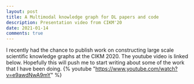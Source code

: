 ```yaml
---
layout: post
title: A Multimodal knowledge graph for DL papers and code
description: Presentation video from CIKM'20
date: 2021-01-14
comments: true
---
```

I recently had the chance to publish work on constructing large scale scientific knowledge graphs at the CIKM 2020. The youtube video is linked below. Hopefully this will push me
to start writing about some of the work that I have been doing.
{% youtube "https://www.youtube.com/watch?v=e9awdNwA9mY" %}

